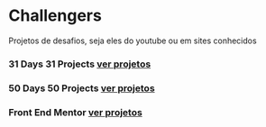 
# Challengers

Projetos de desafios, seja eles do youtube ou em sites conhecidos

### 31 Days 31 Projects <a href="/31Days31Projects"> ver projetos</a>

### 50 Days 50 Projects <a href="/50Days50Projects"> ver projetos</a>

### Front End Mentor <a href="/FrontEndMentor"> ver projetos</a>

